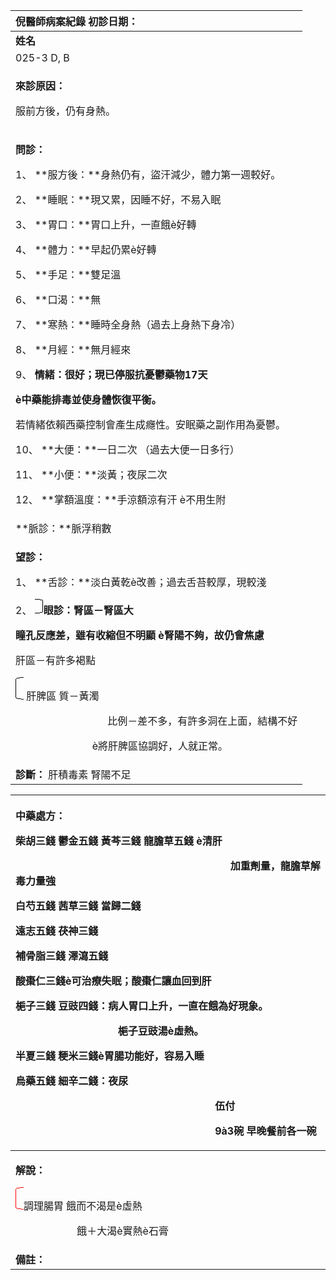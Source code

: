 ﻿|**倪醫師病案紀錄**     初診日期：|
| :- |
|**姓名**|**性別：**|**年齡及體型**|**來診日期：**|
|025-3 D, B|Female|約50歲 / 體瘦|5 / 8 / 2008|
|<p>**來診原因：**</p><p>服前方後，仍有身熱。</p>|
|<p>**問診：**</p><p>1、 **服方後：**身熱仍有，盜汗減少，體力第一週較好。</p><p>2、 **睡眠：**現又累，因睡不好，不易入眠</p><p>3、 **胃口：**胃口上升，一直餓è好轉</p><p>4、 **體力：**早起仍累è好轉</p><p>5、 **手足：**雙足溫</p><p>6、 **口渴：**無</p><p>7、 **寒熱：**睡時全身熱（過去上身熱下身冷） </p><p>8、 **月經：**無月經來</p><p>9、 **情緒：**很好；現已停服抗憂鬱藥物17天</p><p>**         è中藥能排毒並使身體恢復平衡。 </p><p>**           若情緒依賴西藥控制會產生成癮性。安眠藥之副作用為憂鬱。</p><p>10、 **大便：**一日二次 （過去大便一日多行）</p><p>11、 **小便：**淡黃；夜尿二次</p><p>12、 **掌額溫度：**手涼額涼有汗 è不用生附 </p>|
|**脈診：**脈浮稍數|
|<p>**望診：**</p><p>1、 **舌診：**淡白黃乾è改善；過去舌苔較厚，現較淺</p><p>2、 ![](data:image/png;base64,iVBORw0KGgoAAAANSUhEUgAAAA4AAAAYCAYAAADKx8xXAAAAAXNSR0IArs4c6QAAAARnQU1BAACxjwv8YQUAAAAJcEhZcwAADsMAAA7DAcdvqGQAAAAvSURBVDhPYwCC/wQw2YCqBpEFRjXiAaMa8YBRjXjAINYIUoiM4QBdAh1TEzAwAADBCCrWCA2xzAAAAABJRU5ErkJggg==)**眼診：**腎區－腎區大</p><p>**               瞳孔反應差，雖有收縮但不明顯  è腎陽不夠，故仍會焦慮</p><p>**         肝區－有許多褐點</p><p>![](data:image/png;base64,iVBORw0KGgoAAAANSUhEUgAAAA0AAAAkCAYAAABSSLCCAAAAAXNSR0IArs4c6QAAAARnQU1BAACxjwv8YQUAAAAJcEhZcwAADsMAAA7DAcdvqGQAAAA8SURBVEhL7cxBCgAgCERR739pY2CIkFSqXcwDV/q1hiczlcud9iA6DkARKSJFpIgU0Y8RIHyO41xZHpgPcS81y5273i0AAAAASUVORK5CYII=)         肝脾區   質－黃濁</p><p>`                  `比例－差不多，有許多洞在上面，結構不好</p><p>`               `è將肝脾區協調好，人就正常。</p>|
|**診斷：** 肝積毒素 腎陽不足|



|<p>**中藥處方：** </p><p>柴胡三錢  鬱金五錢  黃芩三錢  龍膽草五錢 è清肝</p><p>`                                          `加重劑量，龍膽草解毒力量強 </p><p>白芍五錢    茜草三錢    當歸二錢  </p><p>遠志五錢  茯神三錢</p><p>補骨脂三錢  澤瀉五錢  	</p><p>酸棗仁三錢è可治療失眠；酸棗仁讓血回到肝</p><p>梔子三錢  豆豉四錢：病人胃口上升，一直在餓為好現象。 </p><p>`                    `梔子豆豉湯è虛熱。 </p><p>半夏三錢  粳米三錢è胃腸功能好，容易入睡</p><p>烏藥五錢  細辛二錢：夜尿</p><p></p><p>`                                       `伍付</p><p>`                                       `9à3碗 早晚餐前各一碗</p>|
| :- |
|<p>**解說：**</p><p>![](data:image/png;base64,iVBORw0KGgoAAAANSUhEUgAAAA0AAAAkCAYAAABSSLCCAAAAAXNSR0IArs4c6QAAAARnQU1BAACxjwv8YQUAAAAJcEhZcwAADsMAAA7DAcdvqGQAAABBSURBVEhL7cxBCgAgCAXR7n9py5hNYoW0i/9ICGxqJzZONqznbb/MXB9E5cApgiIogiIowo+R8/A5jsO6Zv2kWQd8V2uVJhUqlgAAAABJRU5ErkJggg==)調理腸胃	餓而不渴是è虛熱</p><p>`            `餓＋大渴è實熱è石膏</p>|
|**備註：**|

